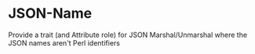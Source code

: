 # JSON-Name
Provide a trait (and Attribute role) for JSON Marshal/Unmarshal where the JSON names aren't Perl identifiers
